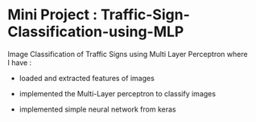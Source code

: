 # Mini Project : Traffic-Sign-Classification-using-MLP
Image Classification of Traffic Signs using Multi Layer Perceptron where  
I have :
* loaded and extracted features of images

* implemented the Multi-Layer perceptron to classify images

* implemented simple neural network from keras
